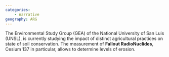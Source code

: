 ```yaml
---
categories: 
    - narrative
geography: ARG
---
```

The Environmental Study Group (GEA) of the National University of San Luis (UNSL), is currently studying the impact of distinct agricultural practices on state of soil conservation. The measurement of <b>Fallout RadioNuclides</b>, Cesium 137 in particular, allows to determine levels of erosion. 

